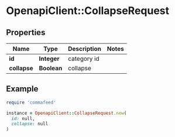 # OpenapiClient::CollapseRequest

## Properties

| Name | Type | Description | Notes |
| ---- | ---- | ----------- | ----- |
| **id** | **Integer** | category id |  |
| **collapse** | **Boolean** | collapse |  |

## Example

```ruby
require 'commafeed'

instance = OpenapiClient::CollapseRequest.new(
  id: null,
  collapse: null
)
```

